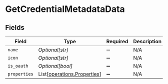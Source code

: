 # GetCredentialMetadataData


## Fields

| Field                                                                | Type                                                                 | Required                                                             | Description                                                          | Example                                                              |
| -------------------------------------------------------------------- | -------------------------------------------------------------------- | -------------------------------------------------------------------- | -------------------------------------------------------------------- | -------------------------------------------------------------------- |
| `name`                                                               | *Optional[str]*                                                      | :heavy_minus_sign:                                                   | N/A                                                                  | acuityScheduling                                                     |
| `icon`                                                               | *Optional[str]*                                                      | :heavy_minus_sign:                                                   | N/A                                                                  | acuityScheduling.png                                                 |
| `is_oauth`                                                           | *Optional[bool]*                                                     | :heavy_minus_sign:                                                   | N/A                                                                  | false                                                                |
| `properties`                                                         | List[[operations.Properties](../../models/operations/properties.md)] | :heavy_minus_sign:                                                   | N/A                                                                  |                                                                      |